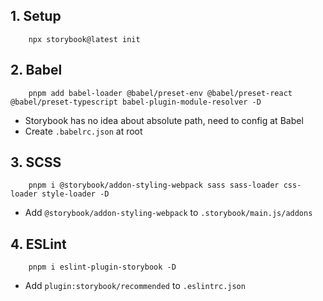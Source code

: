 ## 1. Setup

```
    npx storybook@latest init
```

## 2. Babel

```
    pnpm add babel-loader @babel/preset-env @babel/preset-react @babel/preset-typescript babel-plugin-module-resolver -D
```

- Storybook has no idea about absolute path, need to config at Babel
- Create `.babelrc.json` at root

## 3. SCSS

```
    pnpm i @storybook/addon-styling-webpack sass sass-loader css-loader style-loader -D
```

- Add `@storybook/addon-styling-webpack` to `.storybook/main.js/addons`

## 4. ESLint

```
    pnpm i eslint-plugin-storybook -D
```

- Add `plugin:storybook/recommended` to `.eslintrc.json`
